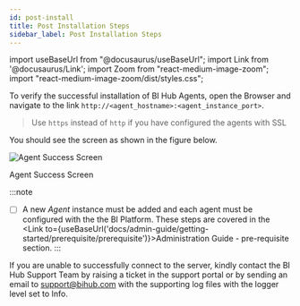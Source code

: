 ```yaml
---
id: post-install
title: Post Installation Steps
sidebar_label: Post Installation Steps
---
```

import useBaseUrl from "@docusaurus/useBaseUrl";
import Link from '@docusaurus/Link';
import Zoom from "react-medium-image-zoom";
import "react-medium-image-zoom/dist/styles.css";

To verify the successful installation of BI Hub Agents, open the Browser and navigate to the link `http://<agent_hostname>:<agent_instance_port>`.

> Use `https` instead of `http` if you have configured the agents with SSL

You should see the screen as shown in the figure below.

<div class="center">
  <Zoom>
<img alt="Agent Success Screen" src={useBaseUrl('/doc-images/post-config/agent-success.jpg')}/>
  </Zoom>
  <p>Agent Success Screen</p>
</div>

:::note
- [ ] A new *Agent* instance must be added and each agent must be configured with the the BI Platform. These steps are covered in the <Link to={useBaseUrl('docs/admin-guide/getting-started/prerequisite/prerequisite')}>Administration Guide - pre-requisite</Link> section.
:::

If you are unable to successfully connect to the server, kindly contact the BI Hub Support Team by raising a ticket in the support portal or by sending an email to support@bihub.com with the supporting log files with the logger level set to Info.
